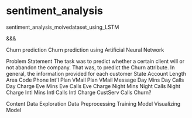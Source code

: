 # sentiment_analysis
sentiment_analysis_moivedataset_using_LSTM

&&&



Churn prediction
Churn prediction using Artificial Neural Network

Problem Statement
The task was to predict whether a certain client will or not abandon the company. That was, to predict the Churn attribute. In general, the information provided for each customer State
Account Length
Area Code
Phone
Int'l Plan
VMail Plan
VMail Message
Day Mins
Day Calls
Day Charge
Eve Mins
Eve Calls
Eve Charge
Night Mins
Night Calls
Night Charge
Intl Mins
Intl Calls
Intl Charge
CustServ Calls
Churn?

Content
Data Exploration
Data Preprocessing
Training Model
Visualizing Model
